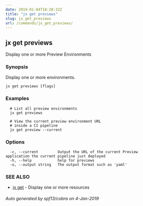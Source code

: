 ```yaml
---
date: 2019-01-04T18:20:32Z
title: "jx get previews"
slug: jx_get_previews
url: /commands/jx_get_previews/
---
```

## jx get previews

Display one or more Preview Environments

### Synopsis

Display one or more environments.

```
jx get previews [flags]
```

### Examples

```
  # List all preview environments
  jx get previews
  
  # View the current preview environment URL
  # inside a CI pipeline
  jx get preview --current
```

### Options

```
  -c, --current         Output the URL of the current Preview application the current pipeline just deployed
  -h, --help            help for previews
  -o, --output string   The output format such as 'yaml'
```

### SEE ALSO

* [jx get](/commands/jx_get/)	 - Display one or more resources

###### Auto generated by spf13/cobra on 4-Jan-2019
